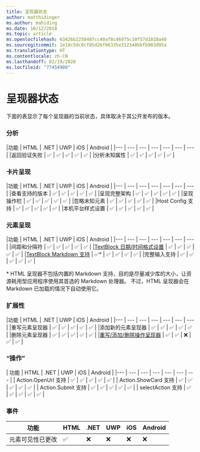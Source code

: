 ```yaml
---
title: 呈现器状态
author: matthidinger
ms.author: mahiding
ms.date: 10/12/2018
ms.topic: article
ms.openlocfilehash: 63426b2250407cc40af8c46975c10f57d1028a40
ms.sourcegitcommit: 1e18c5dc0cf85d26f66335e312348bbfb903d95a
ms.translationtype: HT
ms.contentlocale: zh-CN
ms.lasthandoff: 02/19/2020
ms.locfileid: "77454900"
---
```

# <a name="renderer-status"></a>呈现器状态
下面的表显示了每个呈现器的当前状态，具体取决于其公开发布的版本。

### <a name="parsing"></a>分析

|功能 | HTML | .NET | UWP | iOS | Android |
|--- | --- | --- | --- | --- | --- | --- |
|返回验证失败 | ✅ | ✅ | ✅ | ✅ | ✅ |
|分析未知属性 | ✅ | ✅ | ✅ | ✅ | ✅ |

### <a name="card-rendering"></a>卡片呈现

|功能 | HTML | .NET | UWP | iOS | Android |
|--- | --- | --- | --- | --- | --- | --- |
|查看支持的版本 | ✅ | ✅ | ✅ | ✅ | ✅  |
|呈现完整架构 | ✅ | ✅ | ✅ | ✅ | ✅ |
|呈现操作栏 | ✅ | ✅ | ✅ | ✅ | ✅ |
|忽略未知元素 | ✅ | ✅ | ✅ | ✅ | ✅ |
|Host Config 支持 | ✅ | ✅ | ✅ | ✅ | ✅ |
|本机平台样式设置 | ✅ | ✅ | ✅ | ✅ | ✅ |

### <a name="element-rendering"></a>元素呈现

|功能 | HTML | .NET | UWP | iOS | Android |
|--- | --- | --- | --- | --- | --- | --- |
|间距和分隔符 | ✅ | ✅ | ✅ | ✅ | ✅ |
|[TextBlock 日期/时间格式设置](../authoring-cards/text-features.md#datetime-formatting-and-localization) | ✅ | ✅ | ✅ | ✅ | ✅ |
|[TextBlock Markdown 支持](../authoring-cards/text-features.md#markdown) | ✅* | ✅ | ✅ | ✅ | ✅ |
|完整输入支持 | ✅ | ✅ | ✅ | ✅ | ✅ |

\* HTML 呈现器不包括内置的 Markdown 支持，目的是尽量减少库的大小，让资源耗用型应用程序使用其首选的 Markdown 处理器。 不过，HTML 呈现器会在 Markdown 已加载的情况下自动使用它。

### <a name="extensibility"></a>扩展性

|功能 | HTML | .NET | UWP | iOS | Android |
|--- | --- | --- | --- | --- | --- | --- |
|重写元素呈现器 | ✅ | ✅ | ✅ | ✅ | ✅ |
|添加新的元素呈现器 | ✅ | ✅ | ✅ | ✅ | ✅ |
|删除元素呈现器 | ✅ | ✅ | ✅ | ✅ | ✅ |
|[重写/添加/删除操作呈现器](https://github.com/Microsoft/AdaptiveCards/issues/1671) | ✅ | ✅ | ❌ | ✅ | ✅ |

### <a name="actions"></a>“操作”

| 功能 | HTML | .NET | UWP | iOS | Android |
|--- | --- | --- | --- | --- | --- | --- |
| Action.OpenUrl 支持 | ✅ | ✅ | ✅ | ✅ | ✅  |
| Action.ShowCard 支持  | ✅ | ✅ | ✅ | ✅ | ✅ |
| Action.Submit 支持  | ✅ | ✅ | ✅ | ✅ | ✅  |
| selectAction 支持 | ✅ | ✅ | ✅ | ✅ | ✅ |

### <a name="events"></a>事件

|       功能        | HTML | .NET | UWP | iOS | Android | 
|----------------------------|------|------|-----|-----|---------|
| 元素可见性已更改 |  ✅   |  ❌   |  ❌  |  ❌  | ❌ |

